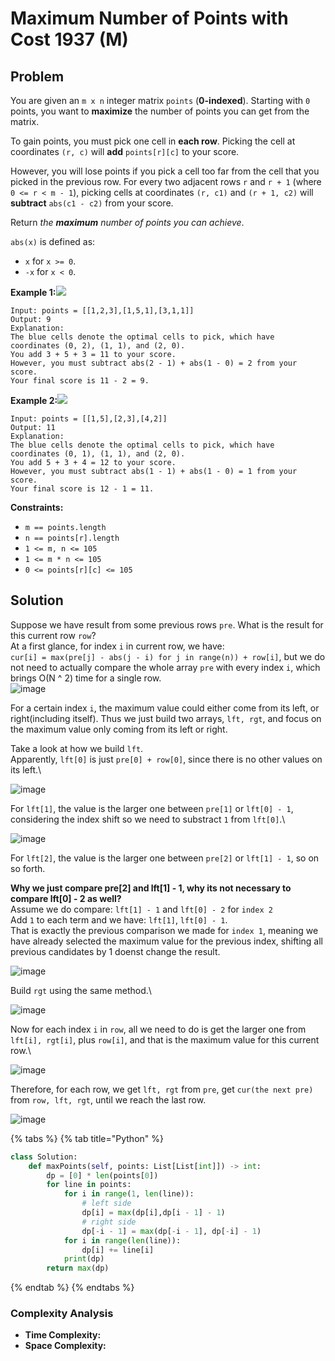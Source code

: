 # Maximum Number of Points with Cost 1937 (M)

## Problem



You are given an `m x n` integer matrix `points` (**0-indexed**). Starting with `0` points, you want to **maximize** the number of points you can get from the matrix.

To gain points, you must pick one cell in **each row**. Picking the cell at coordinates `(r, c)` will **add** `points[r][c]` to your score.

However, you will lose points if you pick a cell too far from the cell that you picked in the previous row. For every two adjacent rows `r` and `r + 1` (where `0 <= r < m - 1`), picking cells at coordinates `(r, c1)` and `(r + 1, c2)` will **subtract** `abs(c1 - c2)` from your score.

Return _the **maximum** number of points you can achieve_.

`abs(x)` is defined as:

* `x` for `x >= 0`.
* `-x` for `x < 0`.

**Example 1:**![](https://assets.leetcode.com/uploads/2021/07/12/screenshot-2021-07-12-at-13-40-26-diagram-drawio-diagrams-net.png)

```
Input: points = [[1,2,3],[1,5,1],[3,1,1]]
Output: 9
Explanation:
The blue cells denote the optimal cells to pick, which have coordinates (0, 2), (1, 1), and (2, 0).
You add 3 + 5 + 3 = 11 to your score.
However, you must subtract abs(2 - 1) + abs(1 - 0) = 2 from your score.
Your final score is 11 - 2 = 9.
```

**Example 2:**![](https://assets.leetcode.com/uploads/2021/07/12/screenshot-2021-07-12-at-13-42-14-diagram-drawio-diagrams-net.png)

```
Input: points = [[1,5],[2,3],[4,2]]
Output: 11
Explanation:
The blue cells denote the optimal cells to pick, which have coordinates (0, 1), (1, 1), and (2, 0).
You add 5 + 3 + 4 = 12 to your score.
However, you must subtract abs(1 - 1) + abs(1 - 0) = 1 from your score.
Your final score is 12 - 1 = 11.
```

**Constraints:**

* `m == points.length`
* `n == points[r].length`
* `1 <= m, n <= 105`
* `1 <= m * n <= 105`
* `0 <= points[r][c] <= 105`

## Solution&#x20;

Suppose we have result from some previous rows `pre`. What is the result for this current row `row`?\
At a first glance, for index `i` in current row, we have:\
`cur[i] = max(pre[j] - abs(j - i) for j in range(n)) + row[i]`, but we do not need to actually compare the whole array `pre` with every index `i`, which brings O(N ^ 2) time for a single row.\
![image](https://assets.leetcode.com/users/images/f4a6ce8a-94a2-43f0-a915-1f38784fbd2c\_1626580880.3098035.png)

For a certain index `i`, the maximum value could either come from its left, or right(including itself). Thus we just build two arrays, `lft, rgt`, and focus on the maximum value only coming from its left or right.

Take a look at how we build `lft`.\
Apparently, `lft[0]` is just `pre[0] + row[0]`, since there is no other values on its left.\


![image](https://assets.leetcode.com/users/images/c8d2a03c-e31b-44ae-8173-3d2b48386d94\_1626580886.558323.png)

For `lft[1]`, the value is the larger one between `pre[1]` or `lft[0] - 1`, considering the index shift so we need to substract `1` from `lft[0]`.\


![image](https://assets.leetcode.com/users/images/a9e09145-ec1e-4d1c-baad-935129793211\_1626580891.5653405.png)

For `lft[2]`, the value is the larger one between `pre[2]` or `lft[1] - 1`, so on so forth.

**Why we just compare pre\[2] and lft\[1] - 1, why its not necessary to compare lft\[0] - 2 as well?**\
Assume we do compare: `lft[1] - 1` and `lft[0] - 2` for `index 2`\
Add `1` to each term and we have: `lft[1]`, `lft[0] - 1`.\
That is exactly the previous comparison we made for `index 1`, meaning we have already selected the maximum value for the previous index, shifting all previous candidates by 1 doenst change the result.

![image](https://assets.leetcode.com/users/images/045c5759-54ba-4189-8af4-9d8888fd8053\_1626580896.5886753.png)

Build `rgt` using the same method.\


![image](https://assets.leetcode.com/users/images/97576fc5-079b-4203-883f-0b3cd7ca6fef\_1626580899.9305296.png)

Now for each index `i` in `row`, all we need to do is get the larger one from `lft[i], rgt[i]`, plus `row[i]`, and that is the maximum value for this current row.\


![image](https://assets.leetcode.com/users/images/6d117416-9210-4f4a-a5e0-57ce6fe97f52\_1626580904.2815344.png)

Therefore, for each row, we get `lft, rgt` from `pre`, get `cur(the next pre)` from `row, lft, rgt`, until we reach the last row.

![image](https://assets.leetcode.com/users/images/90ed4b4f-68d7-4990-860a-e7efb5030db7\_1626580911.6756952.png)

{% tabs %}
{% tab title="Python" %}
```python
class Solution:
    def maxPoints(self, points: List[List[int]]) -> int:
        dp = [0] * len(points[0])
        for line in points:
            for i in range(1, len(line)):
                # left side 
                dp[i] = max(dp[i],dp[i - 1] - 1)
                # right side 
                dp[-i - 1] = max(dp[-i - 1], dp[-i] - 1)
            for i in range(len(line)):
                dp[i] += line[i]
            print(dp)
        return max(dp)
```
{% endtab %}
{% endtabs %}

### Complexity Analysis

* **Time Complexity:**
* **Space Complexity:**
